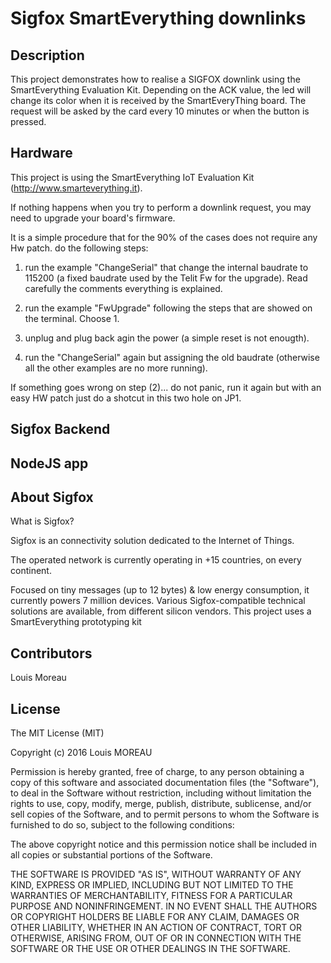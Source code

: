 # Sigfox SmartEverything downlinks

## Description
This project demonstrates how to realise a SIGFOX downlink using the SmartEverything Evaluation Kit.
Depending on the ACK value, the led will change its color when it is received by the SmartEveryThing board.
The request will be asked by the card every 10 minutes or when the button is pressed.

## Hardware
This project is using the SmartEverything IoT Evaluation Kit (http://www.smarteverything.it).

If nothing happens when you try to perform a downlink request, you may need to upgrade your board's firmware.

It is a simple procedure that for the 90% of the cases does not require any Hw patch.
do the following steps:

1) run the example "ChangeSerial" that change the internal baudrate to 115200 (a fixed baudrate used by the Telit Fw for the upgrade).
	Read carefully the comments everything is explained.

2) run the example "FwUpgrade" following the steps that are showed on the terminal.
	Choose 1.

3) unplug and plug back agin the power (a simple reset is not enougth).

4) run the "ChangeSerial" again but assigning the old baudrate (otherwise all the other examples are no more running).

If something goes wrong on step (2)... do not panic, run it again but with an easy HW patch just do a  shotcut in this two hole on JP1.

## Sigfox Backend

## NodeJS app

## About Sigfox
What is Sigfox?

Sigfox is an connectivity solution dedicated to the Internet of Things.

The operated network is currently operating in +15 countries, on every continent.

Focused on tiny messages (up to 12 bytes) & low energy consumption, it currently powers 7 million devices. Various Sigfox-compatible technical solutions are available, from different silicon vendors. This project uses a SmartEverything prototyping kit

## Contributors
Louis Moreau

## License
The MIT License (MIT)

Copyright (c) 2016 Louis MOREAU

Permission is hereby granted, free of charge, to any person obtaining a copy
of this software and associated documentation files (the "Software"), to deal
in the Software without restriction, including without limitation the rights
to use, copy, modify, merge, publish, distribute, sublicense, and/or sell
copies of the Software, and to permit persons to whom the Software is
furnished to do so, subject to the following conditions:

The above copyright notice and this permission notice shall be included in all
copies or substantial portions of the Software.

THE SOFTWARE IS PROVIDED "AS IS", WITHOUT WARRANTY OF ANY KIND, EXPRESS OR
IMPLIED, INCLUDING BUT NOT LIMITED TO THE WARRANTIES OF MERCHANTABILITY,
FITNESS FOR A PARTICULAR PURPOSE AND NONINFRINGEMENT. IN NO EVENT SHALL THE
AUTHORS OR COPYRIGHT HOLDERS BE LIABLE FOR ANY CLAIM, DAMAGES OR OTHER
LIABILITY, WHETHER IN AN ACTION OF CONTRACT, TORT OR OTHERWISE, ARISING FROM,
OUT OF OR IN CONNECTION WITH THE SOFTWARE OR THE USE OR OTHER DEALINGS IN THE
SOFTWARE.
